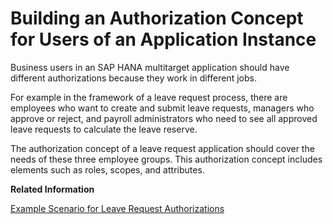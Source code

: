 <!-- loio0dd773fe0d244bc6bdfffb21d254584f -->

# Building an Authorization Concept for Users of an Application Instance

Business users in an SAP HANA multitarget application should have different authorizations because they work in different jobs.

For example in the framework of a leave request process, there are employees who want to create and submit leave requests, managers who approve or reject, and payroll administrators who need to see all approved leave requests to calculate the leave reserve.

The authorization concept of a leave request application should cover the needs of these three employee groups. This authorization concept includes elements such as roles, scopes, and attributes.

**Related Information**  


[Example Scenario for Leave Request Authorizations](example-scenario-for-leave-request-authorizations-4b11062.md "You want to create roles and authorizations for the agents in a leave request work flow.")

